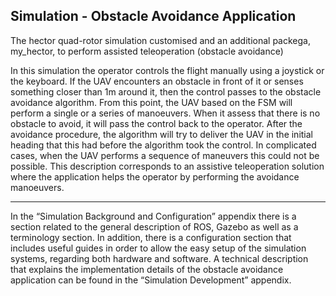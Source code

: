 ## Simulation - Obstacle Avoidance Application

The hector quad-rotor simulation customised and an additional packega, my_hector, to perform assisted teleoperation (obstacle avoidance)

In this simulation the operator controls the flight manually using a joystick or the keyboard.  If the UAV encounters an obstacle in front of it or senses something closer than 1m around it, then the control passes to the obstacle avoidance algorithm.  From this point, the UAV based on the FSM will perform a single or a series of manoeuvers.  When it assess that there is no obstacle to avoid, it will pass the control back to the operator.  After the avoidance procedure, the algorithm will try to deliver the UAV in the initial heading that this had before the algorithm took the control.  In complicated cases, when the UAV performs a sequence of maneuvers this could not be possible.  This description corresponds to an assistive teleoperation solution where the application helps the operator by performing the avoidance manoeuvers.

----

In the “Simulation Background and Configuration” appendix there is a section related to the general description of ROS, Gazebo as well as a terminology section.  In addition, there is a configuration section that includes useful guides in order to allow the easy setup of the simulation systems, regarding both hardware and software.  A technical description that explains the implementation details of the obstacle avoidance application can be found in the “Simulation Development” appendix.
